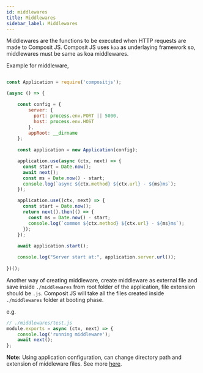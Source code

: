 ```yaml
---
id: middlewares
title: Middlewares
sidebar_label: Middlewares
---
```


Middlewares are the functions to be executed when HTTP requests are made to Composit JS. Composit JS uses `koa` as underlaying framework so, middlewares must be same as koa middlewares.

Example for middleware,

```js

const Application = require('compositjs');

(async () => {

    const config = {
        server: {
          port: process.env.PORT || 5000,
          host: process.env.HOST
        },
        appRoot: __dirname
    };
      
    const application = new Application(config);

    application.use(async (ctx, next) => {
      const start = Date.now();
      await next();
      const ms = Date.now() - start;
      console.log(`async ${ctx.method} ${ctx.url} - ${ms}ms`);
    });

    application.use((ctx, next) => {
      const start = Date.now();
      return next().then(() => {
        const ms = Date.now() - start;
        console.log(`common ${ctx.method} ${ctx.url} - ${ms}ms`);
      });
    });
    
    await application.start();

    console.log("Server start at:", application.server.url());
      
})();

```

Another way of creating middleware, create middleware as external file and save inside `./middlewares` from root folder of the application, file extension should be `.js`. Composit JS will take all the files created inside `./middlewares` folder at booting phase.

e.g.

```js
// ./middlewares/test.js
module.exports = async (ctx, next) => {
    console.log('running middleware');
    await next();
};
```

**Note:** Using application configuration, can change directory path and extension of middleware files. See more [here](application.md#applicationConfiguration).



